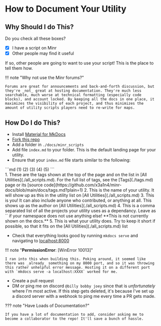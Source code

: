 # How to Document Your Utility

## Why Should I do This?

Do you check all these boxes?

 - [x] I have a script on Minr
 - [x] Other people may find it useful

If so, other people are going to want to use your script! This is the place to tell them how.

!!! note "Why not use the Minr forums?"

    Forums are great for announcements and back-and-forth discussion, but they're _not_ great at hosting documentation. They're much less searchable, much worse at technical formatting (especially code blocks), and account locked. By keeping all the docs in one place, it maximizes the visibility of each project, and thus minimizes the amount of utility scripts players need to re-write for maps.

## How Do I do This?

- Install [Material for MkDocs](https://squidfunk.github.io/mkdocs-material/)
- [Fork this repo](https://github.com/x3a1n4/minr-docs/fork)
- Add a folder in `./docs/minr_scripts`
- Add file `index.md` to your folder. This is the default landing page for your utility.
- Ensure that your `index.md` file starts similar to the following:

<div class="annotate breakword" markdown>
```md
<!-- minrdocs:display mapping --> <!-- minrdocs:display msc --> <!-- minrdocs:display github https://github.com/x3a1n4/minr --> (1)
<!-- minrscript:name TeraRabbits --> (2)
<!-- minrscript:author eggshells --> (3)
<!-- minrscript:dependencies StringHashMap --> (4)
<!-- minrscript:description A bundle of Minr scripts to replicate the most useful bits of worldedit + axiom. Often updated. --> (5)
```
</div>
1.  These are the tags shown at the top of the page and on the list in [All Utilities](./all_scripts.md). For the full list of tags, see the [Tags](./tags.md) page or its [source code](https://github.com/x3a1n4/minr-docs/blob/main/docs/tags.md?plain=1)
2.  This is the name of your utility. It will show up as this in the utility list on [All Utilities](./all_scripts.md)
3.  This is you! It can also include anyone who contributed, or anything at all. This shows up as the author on [All Utilities](./all_scripts.md)
4.  This is a comma separated list of all the projects your utility uses as a dependancy. Leave as `<!-- minrscript:no_dependencies -->` if your namespace does not use anything else! **This is not currently shown on the docs.** 
5.  This is what your utility does. Try to keep it short if possible, so that it fits on the [All Utilities](./all_scripts.md) list

- Check that everything looks good by running `mkdocs serve` and navigating to [localhost:8000](localhost:8000)

!!! note "**PermissionError**: [WinError 10013]"

    I ran into this when building this. Poking around, it seemed like there was _already_ something on my 8000 port, and so it was throwing this rather unhelpful error message. Hosting it on a different port with `mkdocs serve -a localhost:XXXX` worked for me.

- Create a pull request 
- DM or ping me on discord `@billy bobby joey` since that is _unfortunately_ where I'm most active. If this step gets deleted, it's because I've set up a discord server with a webhook to ping me every time a PR gets made. 

??? note "Have Loads of Documentation?"

    If you have a lot of documentation to add, consider asking me to become a collaborator to the repo! It'll save a bunch of hassle.